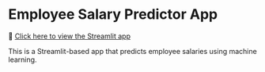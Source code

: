 # Employee Salary Predictor App

🚀 [Click here to view the Streamlit app](https://employee-salary-prediction-686yha6zv7uhjfvsqbwa3u.streamlit.app/)

This is a Streamlit-based app that predicts employee salaries using machine learning.
